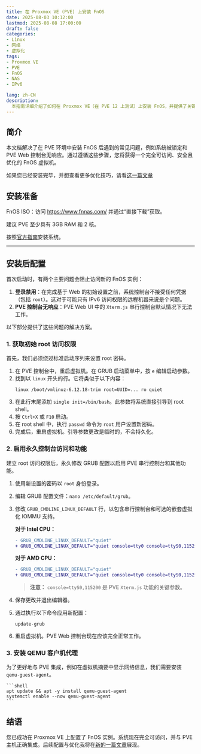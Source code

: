 ```yaml
---
title: 在 Proxmox VE (PVE) 上安装 FnOS
date: 2025-08-03 10:12:00
lastmod: 2025-08-08 17:00:00
draft: false
categories:
- Linux
- 网络
- 虚拟化
tags:
- Proxmox VE
- PVE
- FnOS
- NAS
- IPv6

lang: zh-CN
description:
  本指南详细介绍了如何在 Proxmox VE（在 PVE 12 上测试）上安装 FnOS，并提供了关键的安装后配置，以确保功能和性能。
---
```


## 简介

本文档解决了在 PVE 环境中安装 FnOS 后遇到的常见问题，例如系统被锁定和 PVE Web 控制台无响应。通过遵循这些步骤，您将获得一个完全可访问、安全且优化的 FnOS 虚拟机。

如果您已经安装完毕，并想查看更多优化技巧，请看[这一篇文章](../我有特别的-fnos-配置和使用技巧)

## 安装准备

FnOS ISO：访问 https://www.fnnas.com/ 并通过“直接下载”获取。

建议 PVE 至少具有 3GB RAM 和 2 核。

按照[官方指南](https://help.fnnas.com/articles/fnosV1/start/install-os.md)安装系统。

---

## 安装后配置

首次启动时，有两个主要问题会阻止访问新的 FnOS 实例：

1.  **登录禁用**：在完成基于 Web 的初始设置之前，系统控制台不接受任何凭据（包括 `root`）。这对于可能只有 IPv6 访问权限的远程机器来说是个问题。
2.  **PVE 控制台无响应**：PVE Web UI 中的 `Xterm.js` 串行控制台默认情况下无法工作。

以下部分提供了这些问题的解决方案。

### 1. 获取初始 root 访问权限

首先，我们必须绕过标准启动序列来设置 root 密码。

1.  在 PVE 控制台中，重启虚拟机。在 GRUB 启动菜单中，按 `e` 编辑启动参数。
2.  找到以 `linux` 开头的行。它将类似于以下内容：
    ```
    linux /boot/vmlinuz-6.12.18-trim root=UUID=... ro quiet
    ```
3.  在此行末尾添加 `single init=/bin/bash`。此参数将系统直接引导到 root shell。
4.  按 `Ctrl+X` 或 `F10` 启动。
5.  在 root shell 中，执行 `passwd` 命令为 `root` 用户设置新密码。
6.  完成后，重启虚拟机。引导参数更改是临时的，不会持久化。

### 2. 启用永久控制台访问和功能

建立 root 访问权限后，永久修改 GRUB 配置以启用 PVE 串行控制台和其他功能。

1.  使用新设置的密码以 `root` 身份登录。
2.  编辑 GRUB 配置文件：`nano /etc/default/grub`。
3.  修改 `GRUB_CMDLINE_LINUX_DEFAULT` 行，以包含串行控制台和可选的嵌套虚拟化 IOMMU 支持。

    **对于 Intel CPU：**
    ```diff
    - GRUB_CMDLINE_LINUX_DEFAULT="quiet"
    + GRUB_CMDLINE_LINUX_DEFAULT="quiet console=tty0 console=ttyS0,115200 intel_iommu=on iommu=pt"
    ```
    **对于 AMD CPU：**
    ```diff
    - GRUB_CMDLINE_LINUX_DEFAULT="quiet"
    + GRUB_CMDLINE_LINUX_DEFAULT="quiet console=tty0 console=ttyS0,115200 amd_iommu=on iommu=pt"
    ```
    > **注意：** `console=ttyS0,115200` 是 PVE `Xterm.js` 功能的关键参数。

4.  保存更改并退出编辑器。
5.  通过执行以下命令应用新配置：
    ```shell
    update-grub
    ```
6.  重启虚拟机。PVE Web 控制台现在应该完全正常工作。

### 3. 安装 QEMU 客户机代理

为了更好地与 PVE 集成，例如在虚拟机摘要中显示网络信息，我们需要安装`qemu-guest-agent`。

    ```shell
    apt update && apt -y install qemu-guest-agent
    systemctl enable --now qemu-guest-agent
    ```


## 结语

您已成功在 Proxmox VE 上配置了 FnOS 实例。系统现在完全可访问，并与 PVE 主机正确集成。后续配置与优化我将在[新的一篇文章](../我有特别的-fnos-配置和使用技巧)展现。